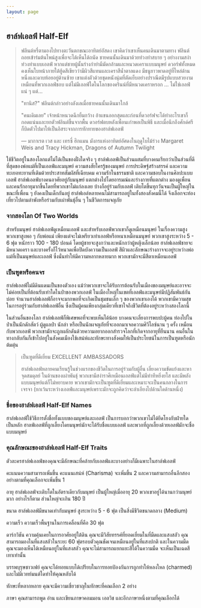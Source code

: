 ```yaml
---
layout: page
---
```

## <a name="half-elf">ฮาล์ฟเอลฟ์ Half-Elf</a>

> ฟลินต์หรี่ตามองไปทางตะวันตกขณะอาทิตย์อัสดง เขาคิดว่าเขาเห็นคนเดินมาตามทาง ฟลินต์ถอยเข้าร่มต้นไพน์สูงเพื่อจะได้เห็นได้ถนัด ชายคนนั้นเดินมาด้วยท่วงท่าสบาย ๆ อย่างงามสง่า ท่วงท่าแบบเอลฟ์ หากแต่ชายผู้นั้นร่างกำยำมีมัดกล้ามและหนวดเคราแบบมนุษย์ ดวอร์ฟทั้งหมดคงเห็นใบหน้าภายใต้ฮู้ดสีเขียวว่ามีผิวสีแทนและเคราสีน้ำตาลแดง มีธนูยาวพาดอยู่ที่ไหล่ด้านหนึ่งและดาบห้อยอยู่ด้านซ้าย เขาแต่งตัวด้วยชุดหนังนุ่มที่ตัดเย็บอย่างปราณีตมีรูปแบบสวยงามเหมือนที่พวกเอลฟ์ชอบ แต่ไม่มีเอลฟ์ใดในโลกของครินน์ที่มีหนวดเคราหรอก ... ไม่ใช่เอลฟ์แน่ ๆ แต่...
>
> "ทานิส?" ฟลินต์กล่าวอย่างลังเลเมื่อชายคนนั้นเดินมาใกล้
>
> "คนเดิมเลย" เจ้าหน้าหนวดฉีกยิ้มกว้าง อ้าแขนออกสุดและก่อนที่ดวอร์ฟจะได้ทำอะไรเขาก็กอดแน่นและยกตัวฟลินต์ขึ้นจากพื้น ดวอร์ฟตบหลังเพื่อนเก่าพอเป็นพิธี และเมื่อนึกถึงศักด์ศรี ก็บิดตัวไปมาให้เป็นอิสระจากการทักทายของฮาล์ฟเอลฟ์
>
> — มากาเรต เวส และ เทรซี่ ฮิกแมน มังกรแห่งอาทิตย์อัศดงในฤดูใบไม้ร่วง 
> Margaret Weis and Tracy Hickman, Dragons of Autumn Twilight

ใช้ชีวิตอยู่ในสองโลกแต่ไม่ได้เป็นของฝั่งใดจริง ๆ ฮาล์ฟเอลฟ์เป็นส่วนผสมที่บางคนเรียกว่าเป็นส่วนที่ดีที่สุดของพ่อแม่ที่เป็นเอลฟ์และมนุษย์ ความสงสัยใครรู้ของมนุษย์ การประดิษฐ์สร้างสรรค์ และความทะเยอทะยานที่เติมด้วยประสาทสัมผัสที่เฉียบคม ความรักในธรรมชาติ และความชอบในงานศิลปะแบบเอลฟ์ ฮาล์ฟเอลฟ์บางคนอาศัยอยู่กับมนุษย์ แตกต่างไปโดยอารมณ์และร่างกายที่แตกต่าง มองดูเพื่อนและคนรักอายุมากขึ้นโดยที่พวกเขาไม่แก่ลงเลย บ้างก็อยู่ร่วมกับเอลฟ์ เติบโตขึ้นทุกวันจนเป็นผู้ใหญ่ในขณะที่เพื่อน ๆ ยังคงเป็นเด็กกันอยู่ ฮาล์ฟเอล์หลายคนไม่สามารถอยู่ในทั้งสองสังคมนี้ได้ จึงเลือกจะท่องเที่ยวไปตามลำพังหรือร่วมกับเผ่าพันธุ์อื่น ๆ ในชีวิตการผจญภัย

### จากสองโลก Of Two Worlds

สำหรับมนุษย์ ฮาล์ฟเอลฟ์ดูเหมือนเอลฟ์ และสำหรับเอลฟ์พวกเขาก็ดูเหมือนมนุษย์ ในเรื่องความสูง พวกเขาสูงพอ ๆ กับพ่อแม่ เพียงแต่จะไม่เพรียวเท่าเอลฟ์หรือหนาเหมือนมนุษย์ พวกเขาสูงระหว่าง 5 - 6 ฟุต หนักราว 100 - 180 ปอนด์ โดยผู้ชายจะสูงกว่าและหนักกว่าผู้หญิงเล็กน้อย ฮาล์ฟเอลฟ์ชายจะมีหนวดเครา และบางครั้งก็ไว้หนวดเพื่อปิดบังความเป็นเอลฟ์ สีผิวและลักษณะร่างกาจจะอยู่ระหว่างพ่อแม่ที่เป็นมนุษย์และเอลฟ์ ซึ่งนั่นทำให้มีความหลากหลายมาก พวกเขามักจะมีสีตาเหมือนเอลฟ์

### เป็นฑูตหรือคนจร

ฮาล์ฟเอลฟ์ไม่มีดินแดนเป็นของตัวเอง แม้ว่าพวกเขาจะได้รับการต้อนรับในเมืองของมนุษย์และอาจจะไม่ค่อยเป็นที่ต้อนรับเท่าใดในป่าของพวกเอลฟ์ ในเมืองใหญ่ในเขตที่เอลฟ์และมนุษย์มีปฏิสัมพันธ์กันบ่อย จำนวนฮาล์ฟเอลฟ์ก็อาจจะมากพอที่จะเกิดเป็นชุมชนเล็ก ๆ ของพวกเขาเองได้ พวกเขามีความสุขในการอยู่ร่วมกับฮาล์ฟเอลฟ์อื่น ซึ่งเป็นผู้คนเพียงกลุ่มเดียวที่เขาใจถึงชีวิตที่ต้องอยู่ระหว่างสองโลกนี้

ในส่วนอื่นของโลก ฮาล์ฟเอลฟ์ก็พิเศษพอที่จะพบเห็นได้น้อย บางคนจะเลี่ยงการพบปะผู้คน ท่องไปในป่าเป็นนักดักสัตว์ ผู้ดูแลป่า นักล่า หรือเป็นนักผจญภัยที่จะออกมาเจอความศิวิไลซ์นาน ๆ ครั้ง เหมือนกับพวกเอลฟ์ พวกเขามักจะถูกผลักดันด้วยความอยากออกสำรวจโลกที่เกิดจากอายุที่ยืนนาน คนอื่นในทางกลับกันก็เข้าไปอยู่ในสังคมเมืองใช้เสน่ห์และทักษะทางสังคมให้เป็นประโยชน์ในการเป็นฑูตหรือนักต้มตุ๋น

> เป็นฑูตที่ดีเยี่ยม EXCELLENT AMBASSADORS
>
> ฮาล์ฟเอลฟ์หลายคนเรียนรู้ในช่วงแรกของชีวิตในการอยู่ร่วมกับผู้อื่น เลี่ยงความขัดแย้งและหาจุดสมดุลย์ ในด้านของเผ่าพันธุ์ พวกเขามีสง่าราศีเหมือนเอลฟ์แต่ไม่มีท่าทีหยิ่งยโส และมีพลังแบบมนุษย์แต่ก็ไม่หยาบคาย พวกเขามักจะเป็นฑูตที่ดีเยี่ยมและเหมาะจะเป็นคนกลางในการเจรจา (ยกเว้นระหว่างเอลฟ์และมนุษย์เพราะมักจะถูกคิดว่าจะลำเอียงไปด้านใดด้านหนึ่ง)

### ชื่อของฮาล์ฟเอลฟ์ Half-Elf Names

ฮาล์ฟเอลฟ์ใช้วิธีการตั้งชื่อทั้งแบบของมนุษย์และเอลฟ์ เป็นการบอกว่าพวกเขาไม่ได้ยึดโยงกับฝ่ายใดเป็นหลัก ฮาลฟ์เอลฟ์ที่ถูกเลี้ยงโดยมนุษย์มักจะได้รับชื่อแบบเอลฟ์ และพวกที่ถูกเลี้ยงด้วยเอลฟ์มักจะชื่อแบบมนุษย์

### คุณลักษณะของฮาล์ฟเอลฟ์ Half-Elf Traits

ตัวละครฮาล์ฟเอลฟ์ของคุณจะมีลักษณะที่คล้ายกับเอลฟ์และบางอย่างก็มีเฉพาะในฮาล์ฟเอลฟ์

คะแนนความสามารถเพิ่มขึ้น คะแนนเสน่ห์ (Charisma) จะเพิ่มขึ้น 2 และความสามารถอื่นอีกสองอย่างตามที่คุณเลือกจะเพิ่มขึ้น 1

อายุ ฮาล์ฟเอลฟ์จะเติบโตในอัตราเดียวกับมนุษย์ เป็นผู้ใหญ่เมื่ออายุ 20 พวกเขาอยู่ได้นานกว่ามนุษย์มาก อย่างไรก็ตาม ส่วนใหญ่จะเกิน 180 ปี

ขนาด ฮาล์ฟเอลฟ์มีขนาดเท่ากับมนุษย์ สูงระหว่าง 5 - 6 ฟุต เป็นสิ่งมีชีวิตขนาดกลาง (Medium)

ความเร็ว ความเร็วพื้นฐานในการเคลื่อนที่คือ 30 ฟุต

ดาร์กวิชัน ความคุ้นเคยในการอาศัยอยู่ใต้ดิน คุณจะมีวิสัยทรรศ์ที่ยอดเยี่ยมในที่มืดและแสงสลัว คุณสามารถมองในที่แสงสลัวในระยะ 60 ฟุตรอบตัวคุณชัดเจนเหมือนอยู่ในที่แสงปกติ และในความมืดคุณจะมองเห็นได้เหมือนอยู่ในที่แสงสลัว คุณจะไม่สามารถแยกแยะสีได้ในความมืด จะเห็นเป็นเฉดสีเทาเท่านั้น

บรรพบุรุษชาวเฟย์ คุณจะได้ทอยแบบได้เปรียบในการทอยป้องกันการถูกทำให้หลงใหล (charmed) และไม่มีเวทย์มนต์ใดทำให้คุณหลับได้

ทักษะที่หลากหลาย คุณจะมีความเชี่ยวชาญในทักษะที่คณเลือก 2 อย่าง

ภาษา คุณสามารถพูด อ่าน และเขียนภาษาคอมมอน เอลวิช และอีกภาษาหนึ่งตามที่คุณเลือกได้